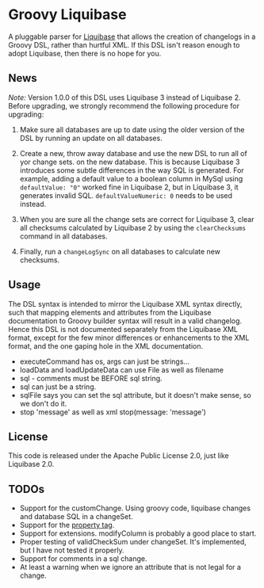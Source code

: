 # Groovy Liquibase
A pluggable parser for [Liquibase](http://liquibase.org) that allows the
creation of changelogs in a Groovy DSL, rather than hurtful XML. If this DSL
isn't reason enough to adopt Liquibase, then there is no hope for you.

## News
*Note:* Version 1.0.0 of this DSL uses Liquibase 3 instead of Liquibase 2.
Before upgrading, we strongly recommend the following procedure for upgrading:

 1. Make sure all databases are up to date using the older version of the
    DSL by running an update on all databases.

 2. Create a new, throw away database and use the new DSL to run all of yor
    change sets. on the new database.  This is because Liquibase 3 introduces
    some subtle differences in the way SQL is generated.  For example, adding a
    default value to a boolean column in MySql using ```defaultValue: "0"```
    worked fine in Liquibase 2, but in Liquibase 3, it generates invalid SQL.
    ```defaultValueNumeric: 0``` needs to be used instead.
 3. When you are sure all the change sets are correct for Liquibase 3, clear
    all checksums calculated by Liquibase 2 by using the ```clearChecksums```
    command in all databases.

 4. Finally, run a ```changeLogSync``` on all databases to calculate new
    checksums.

## Usage
The DSL syntax is intended to mirror the Liquibase XML syntax directly, such
that mapping elements and attributes from the Liquibase documentation to Groovy
builder syntax will result in a valid changelog. Hence this DSL is not
documented separately from the Liquibase XML format, except for the few minor
differences or enhancements to the XML format, and the one gaping hole in the
XML documentation.

- executeCommand has os, args can just be strings...
- loadData and loadUpdateData can use File as well as filename
- sql - comments must be BEFORE sql string.
- sql can just be a string.
- sqlFile says you can set the sql attribute, but it doesn't make sense, so
    we don't do it.
- stop 'message'  as well as xml stop(message: 'message')

## License
This code is released under the Apache Public License 2.0, just like Liquibase 2.0.

## TODOs

 * Support for the customChange. Using groovy code, liquibase changes and database SQL in a changeSet.
 * Support for the [property tag](http://www.liquibase.org/manual/changelog_parameters).
 * Support for extensions. modifyColumn is probably a good place to start.
 * Proper testing of validCheckSum under changeSet. It's implemented, but I have not tested it properly.
 * Support for comments in a sql change.
 * At least a warning when we ignore an attribute that is not legal for a change.
